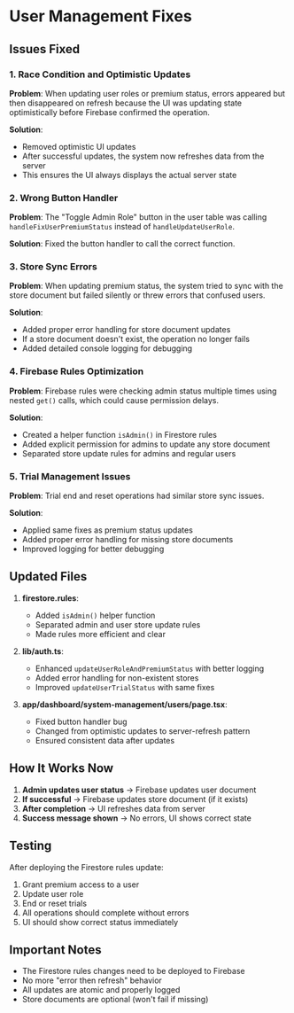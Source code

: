 # User Management Fixes

## Issues Fixed

### 1. **Race Condition and Optimistic Updates**
**Problem**: When updating user roles or premium status, errors appeared but then disappeared on refresh because the UI was updating state optimistically before Firebase confirmed the operation.

**Solution**:
- Removed optimistic UI updates
- After successful updates, the system now refreshes data from the server
- This ensures the UI always displays the actual server state

### 2. **Wrong Button Handler**
**Problem**: The "Toggle Admin Role" button in the user table was calling `handleFixUserPremiumStatus` instead of `handleUpdateUserRole`.

**Solution**: Fixed the button handler to call the correct function.

### 3. **Store Sync Errors**
**Problem**: When updating premium status, the system tried to sync with the store document but failed silently or threw errors that confused users.

**Solution**:
- Added proper error handling for store document updates
- If a store document doesn't exist, the operation no longer fails
- Added detailed console logging for debugging

### 4. **Firebase Rules Optimization**
**Problem**: Firebase rules were checking admin status multiple times using nested `get()` calls, which could cause permission delays.

**Solution**:
- Created a helper function `isAdmin()` in Firestore rules
- Added explicit permission for admins to update any store document
- Separated store update rules for admins and regular users

### 5. **Trial Management Issues**
**Problem**: Trial end and reset operations had similar store sync issues.

**Solution**:
- Applied same fixes as premium status updates
- Added proper error handling for missing store documents
- Improved logging for better debugging

## Updated Files

1. **firestore.rules**:
   - Added `isAdmin()` helper function
   - Separated admin and user store update rules
   - Made rules more efficient and clear

2. **lib/auth.ts**:
   - Enhanced `updateUserRoleAndPremiumStatus` with better logging
   - Added error handling for non-existent stores
   - Improved `updateUserTrialStatus` with same fixes

3. **app/dashboard/system-management/users/page.tsx**:
   - Fixed button handler bug
   - Changed from optimistic updates to server-refresh pattern
   - Ensured consistent data after updates

## How It Works Now

1. **Admin updates user status** → Firebase updates user document
2. **If successful** → Firebase updates store document (if it exists)
3. **After completion** → UI refreshes data from server
4. **Success message shown** → No errors, UI shows correct state

## Testing

After deploying the Firestore rules update:
1. Grant premium access to a user
2. Update user role
3. End or reset trials
4. All operations should complete without errors
5. UI should show correct status immediately

## Important Notes

- The Firestore rules changes need to be deployed to Firebase
- No more "error then refresh" behavior
- All updates are atomic and properly logged
- Store documents are optional (won't fail if missing)
